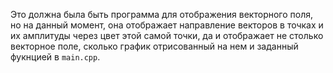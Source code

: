 Это должна была быть программа для отображения векторного поля, но на данный момент,
она отображает направление векторов в точках и их амплитуды через цвет этой самой точки,
да и отображает не столько векторное поле, сколько график отрисованный на нем и заданный фукнцией в `main.cpp`.
